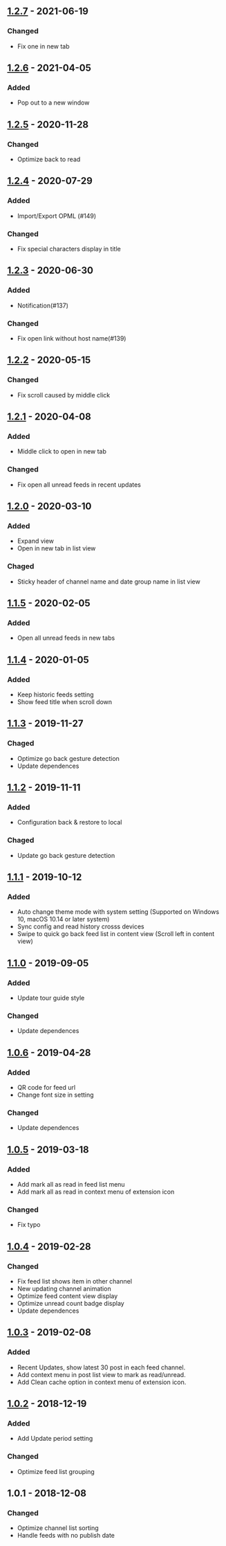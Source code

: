 ## [1.2.7] - 2021-06-19
### Changed
- Fix one in new tab
## [1.2.6] - 2021-04-05
### Added
- Pop out to a new window
## [1.2.5] - 2020-11-28
### Changed
- Optimize back to read
## [1.2.4] - 2020-07-29
### Added
- Import/Export OPML (#149)
### Changed
- Fix special characters display in title
## [1.2.3] - 2020-06-30
### Added
- Notification(#137)
### Changed
- Fix open link without host name(#139)
## [1.2.2] - 2020-05-15
### Changed
- Fix scroll caused by middle click
## [1.2.1] - 2020-04-08
### Added
- Middle click to open in new tab
### Changed
- Fix open all unread feeds in recent updates
## [1.2.0] - 2020-03-10
### Added
- Expand view
- Open in new tab in list view
### Chaged
- Sticky header of channel name and date group name in list view 
## [1.1.5] - 2020-02-05
### Added
- Open all unread feeds in new tabs
## [1.1.4] - 2020-01-05
### Added
- Keep historic feeds setting
- Show feed title when scroll down
## [1.1.3] - 2019-11-27
### Chaged
- Optimize go back gesture detection
- Update dependences
## [1.1.2] - 2019-11-11
### Added
- Configuration back & restore to local
### Chaged
- Update go back gesture detection
## [1.1.1] - 2019-10-12
### Added
- Auto change theme mode with system setting (Supported on Windows 10, macOS 10.14 or later system)
- Sync config and read history crosss devices
- Swipe to quick go back feed list in content view (Scroll left in content view)
## [1.1.0] - 2019-09-05
### Added
- Update tour guide style
### Changed
- Update dependences
## [1.0.6] - 2019-04-28
### Added
- QR code for feed url
- Change font size in setting
### Changed
- Update dependences
## [1.0.5] - 2019-03-18
### Added
- Add mark all as read in feed list menu
- Add mark all as read in context menu of extension icon
### Changed
- Fix typo
## [1.0.4] - 2019-02-28
### Changed
- Fix feed list shows item in other channel
- New updating channel animation
- Optimize feed content view display
- Optimize unread count badge display
- Update dependences
## [1.0.3] - 2019-02-08
### Added
- Recent Updates, show latest 30 post in each feed channel.
- Add context menu in post list view to mark as read/unread.
- Add Clean cache option in context menu of extension icon.
## [1.0.2] - 2018-12-19
### Added
- Add Update period setting
### Changed
- Optimize feed list grouping
## 1.0.1 - 2018-12-08
### Changed
- Optimize channel list sorting
- Handle feeds with no publish date

[1.2.7]:https://github.com/xs9627/feedpop/compare/v1.2.6...v1.2.7
[1.2.6]:https://github.com/xs9627/feedpop/compare/v1.2.5...v1.2.6
[1.2.5]:https://github.com/xs9627/feedpop/compare/v1.2.4...v1.2.5
[1.2.4]:https://github.com/xs9627/feedpop/compare/v1.2.3...v1.2.4
[1.2.3]:https://github.com/xs9627/feedpop/compare/v1.2.2...v1.2.3
[1.2.2]:https://github.com/xs9627/feedpop/compare/v1.2.1...v1.2.2
[1.2.1]:https://github.com/xs9627/feedpop/compare/v1.2.0...v1.2.1
[1.2.0]:https://github.com/xs9627/feedpop/compare/v1.1.5...v1.2.0
[1.1.5]:https://github.com/xs9627/feedpop/compare/v1.1.4...v1.1.5
[1.1.4]:https://github.com/xs9627/feedpop/compare/v1.1.3...v1.1.4
[1.1.3]:https://github.com/xs9627/feedpop/compare/v1.1.2...v1.1.3
[1.1.2]:https://github.com/xs9627/feedpop/compare/v1.1.1...v1.1.2
[1.1.1]:https://github.com/xs9627/feedpop/compare/v1.1.0...v1.1.1
[1.1.0]:https://github.com/xs9627/feedpop/compare/v1.0.6...v1.1.0
[1.0.6]:https://github.com/xs9627/feedpop/compare/v1.0.5...v1.0.6
[1.0.5]:https://github.com/xs9627/feedpop/compare/v1.0.4...v1.0.5
[1.0.4]:https://github.com/xs9627/feedpop/compare/v1.0.3...v1.0.4
[1.0.3]:https://github.com/xs9627/feedpop/compare/v1.0.2...v1.0.3
[1.0.2]:https://github.com/xs9627/feedpop/compare/1.0.1...v1.0.2
